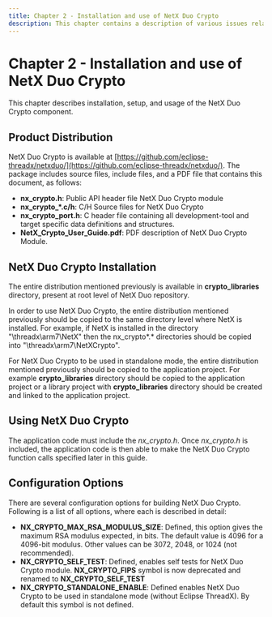 ```yaml
---
title: Chapter 2 - Installation and use of NetX Duo Crypto
description: This chapter contains a description of various issues related to installation, setup, and usage of the NetX Duo Crypto component.
---
```


# Chapter 2 - Installation and use of NetX Duo Crypto

This chapter describes installation, setup, and usage of the NetX Duo Crypto component.

## Product Distribution

NetX Duo Crypto is available at [https://github.com/eclipse-threadx/netxduo/](https://github.com/eclipse-threadx/netxduo/). The package includes source files, include files, and a PDF file that contains this document, as follows:

- **nx_crypto.h**: Public API header file NetX Duo Crypto module
- **nx_crypto_*.c/h**: C/H Source files for NetX Duo Crypto
- **nx_crypto_port.h**: C header file containing all development-tool and target specific data definitions and structures.
- **NetX_Crypto_User_Guide.pdf**: PDF description of NetX Duo Crypto Module.

## NetX Duo Crypto Installation

The entire distribution mentioned previously is available in **crypto_libraries** directory, present at root level of NetX Duo repository.

In order to use NetX Duo Crypto, the entire distribution mentioned previously should be copied to the same directory level where NetX is installed. For example, if NetX is installed in the directory "\threadx\arm7\NetX" then the nx_crypto*.* directories should be copied into "\threadx\arm7\NetXCrypto".

For NetX Duo Crypto to be used in standalone mode, the entire distribution mentioned previously should be copied to the application project. For example **crypto_libraries** directory should be copied to the application project or a library project with **crypto_libraries** directory should be created and linked to the application project. 

## Using NetX Duo Crypto

The application code must include the *nx_crypto.h*.  Once *nx_crypto.h* is included, the application code is then able to make the NetX Duo Crypto function calls specified later in this guide.

## Configuration Options

There are several configuration options for building NetX Duo Crypto. Following is a list of all options, where each is described in detail:

- **NX_CRYPTO_MAX_RSA_MODULUS_SIZE**: Defined, this option gives the maximum RSA modulus expected, in bits. The default value is 4096 for a 4096-bit modulus. Other values can be 3072, 2048, or 1024 (not recommended).
- **NX_CRYPTO_SELF_TEST**: Defined, enables self tests for NetX Duo Crypto module. **NX_CRYPTO_FIPS** symbol is now deprecated and renamed to **NX_CRYPTO_SELF_TEST**
- **NX_CRYPTO_STANDALONE_ENABLE**: Defined enables NetX Duo Crypto to be used in standalone mode (without Eclipse ThreadX). By default this symbol is not defined.
